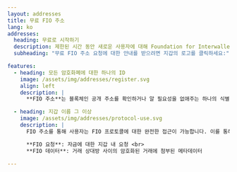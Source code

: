 ```yaml
---
layout: addresses
title: 무료 FIO 주소
lang: ko
addresses:
  heading: 무료로 시작하기
  description: 제한된 시간 동안 새로운 사용자에 대해 Foundation for Interwallet Operability가 FIO 주소 비용을 지불합니다. 이를 통해 사용자는 처음 1년 동안 아무런 비용을 지불하지 않고 FIO 프로토콜을 사용할 수 있습니다.
  subheading: "무료 FIO 주소 요청에 대한 안내를 받으려면 지갑의 로고를 클릭하세요:"

features:
  - heading: 모든 암호화폐에 대한 하나의 ID
    image: /assets/img/addresses/register.svg
    align: left
    description: | 
      **FIO 주소**는 블록체인 공개 주소를 확인하거나 알 필요성을 없애주는 하나의 식별자입니다. 등록이 간단하고, 사용하기 쉽고, 모든 토큰/코인과 함께 자동으로 작동이 됩니다.

  - heading: 지갑 이름 그 이상
    image: /assets/img/addresses/protocol-use.svg
    description: | 
      FIO 주소를 통해 사용자는 FIO 프로토콜에 대한 완전한 접근이 가능합니다. 이를 통해 암호화폐 지갑에 대한 가용성이 향상되고 다음이 포함됩니다:

      **FIO 요청**: 자금에 대한 지갑 내 요청 <br>
      **FIO 데이터**: 거래 상대방 사이의 암호화된 거래에 첨부된 메타데이터

---
```

